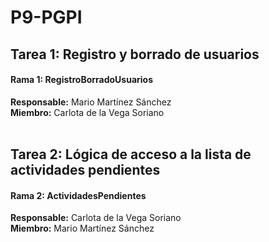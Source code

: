 # P9-PGPI

## Tarea 1: Registro y borrado de usuarios
#### Rama 1: RegistroBorradoUsuarios

**Responsable:** Mario Martínez Sánchez <br>
**Miembro:** Carlota de la Vega Soriano
<br><br>
## Tarea 2: Lógica de acceso a la lista de actividades pendientes
#### Rama 2: ActividadesPendientes 

**Responsable:** Carlota de la Vega Soriano <br>
**Miembro:** Mario Martínez Sánchez
